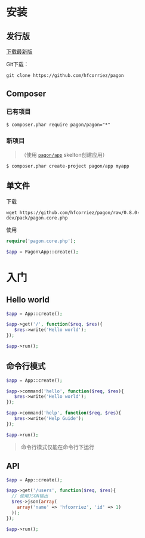 # 安装

## 发行版

[下载最新版](https://github.com/hfcorriez/pagon/releases)

Git下载：

```
git clone https://github.com/hfcorriez/pagon
```

## Composer

### 已有项目

```
$ composer.phar require pagon/pagon="*"
```

### 新项目

> （使用 [`pagon/app`](https://github.com/pagon/app) skelton创建应用）

```
$ composer.phar create-project pagon/app myapp
```

## 单文件

下载

```
wget https://github.com/hfcorriez/pagon/raw/0.8.0-dev/pack/pagon.core.php
```

使用

```php
require('pagon.core.php');

$app = Pagon\App::create();
```

# 入门

## Hello world

```php
$app = App::create();

$app->get('/', function($req, $res){
   $res->write('Hello world');
});

$app->run();
```

## 命令行模式

```php
$app = App::create();

$app->command('hello', function($req, $res){
   $res->write('Hello world');
});

$app->command('help', function($req, $res){
   $res->write('Help Guide');
});

$app->run();
```

> 命令行模式仅能在命令行下运行

## API

```php
$app = App::create();

$app->get('/users', function($req, $res){
  // 使用JSON输出
  $res->json(array(
    array('name' => 'hfcorriez', 'id' => 1)
  ));
});

$app->run();
```